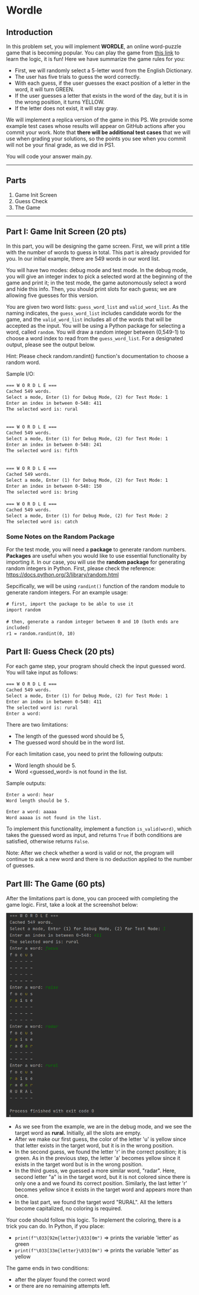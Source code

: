 # Wordle
## Introduction

In this problem set, you will implement **WORDLE**, an online word-puzzle game that is becoming popular. You can play the game from  [this link](https://www.nytimes.com/games/wordle/index.html) to learn the logic, it is fun! Here we have summarize the game rules for you:


* First, we will randomly select a 5-letter word from the English Dictionary.
* The user has five trials to guess the word correctly. 
* With each guess, if the user guesses the exact position of a letter in the word, it will turn GREEN.
* If the user guesses a letter that exists in the word of the day, but it is in the wrong position, it turns YELLOW. 
* If the letter does not exist, it will stay gray.

We will implement a replica version of the game in this PS. We provide some example test cases whose results will appear on GitHub actions after you commit your work. Note that **there will be additional test cases** that we will use when grading your solutions, so the points you see when you commit will not be your final grade, as we did in PS1.

You will code your answer main.py. 

---
## Parts
1. Game Init Screen
2. Guess Check
3. The Game
---

## Part I: Game Init Screen (20 pts)

In this part, you will be designing the game screen. First, we will print a title with the number of words to guess in total. This part is already provided for you. In our initial example, there are 549 words in our word list.

You will have two modes: debug mode and test mode. In the debug mode, you will give an integer index to pick a selected word at the beginning of the game and print it; in the test mode, the game autonomously select a word and hide this info. Then, you should print slots for each guess; we are allowing five guesses for this version.

You are given two word lists: `guess_word_list` and `valid_word_list`. As the naming indicates, the `guess_word_list` includes candidate words for the game, and the `valid_word_list` includes all of the words that will be accepted as the input. You will be using a Python package for selecting a word, called `random`. You will draw a random integer between (0,549-1) to choose a word index to read from the `guess_word_list`. For a designated output, please see the output below.

Hint: Please check random.randint() function's documentation to choose a random word.

Sample I/O:
```
=== W O R D L E ===
Cached 549 words.
Select a mode, Enter (1) for Debug Mode, (2) for Test Mode: 1
Enter an index in between 0-548: 411
The selected word is: rural


=== W O R D L E ===
Cached 549 words.
Select a mode, Enter (1) for Debug Mode, (2) for Test Mode: 1
Enter an index in between 0-548: 241
The selected word is: fifth


=== W O R D L E ===
Cached 549 words.
Select a mode, Enter (1) for Debug Mode, (2) for Test Mode: 1
Enter an index in between 0-548: 150
The selected word is: bring

=== W O R D L E ===
Cached 549 words.
Select a mode, Enter (1) for Debug Mode, (2) for Test Mode: 2
The selected word is: catch

```

### Some Notes on the Random Package

For the test mode, you will need a **package** to generate random numbers. **Packages** are useful when you would like to use essential functionality by importing it. In our case, you will use the **random package** for generating random integers in Python. First, please check the reference: https://docs.python.org/3/library/random.html

Sepcifically, we will be using `randint()` function of the random module to generate random integers. 
For an example usage:

```
# first, import the package to be able to use it
import random 

# then, generate a random integer between 0 and 10 (both ends are included)
r1 = random.randint(0, 10)
```

## Part II: Guess Check (20 pts)

For each game step, your program should check the input guessed word. You will take input as follows:

```
=== W O R D L E ===
Cached 549 words.
Select a mode, Enter (1) for Debug Mode, (2) for Test Mode: 1
Enter an index in between 0-548: 411
The selected word is: rural
Enter a word:
```

There are two limitations:
* The length of the guessed word should be 5,
* The guessed word should be in the word list.

For each limitation case, you need to print the following outputs:
* Word length should be 5.
* Word <guessed_word> is not found in the list.

Sample outputs:
```
Enter a word: hear
Word length should be 5.
```

```
Enter a word: aaaaa
Word aaaaa is not found in the list.
```

To implement this functionality, implement a function `is_valid(word)`, which takes the guessed word as input, and returns `True` if both conditions are satisfied, otherwise returns `False`.

Note: After we check whether a word is valid or not, the program will continue to ask a new word and there is no deduction applied to the number of guesses.

## Part III: The Game (60 pts)

After the limitations part is done, you can proceed with completing the game logic. First, take a look at the screenshot below:

![Example](wordle.png)

* As we see from the example, we are in the debug mode, and we see the target word as **rural.** Initially, all the slots are empty.
* After we make our first guess, the color of the letter 'u' is yellow since that letter exists in the target word, but it is in the wrong position. 
* In the second guess, we found the letter 'r' in the correct position; it is green. As in the previous step, the letter 'a' becomes yellow since it exists in the target word but is in the wrong position.
* In the third guess, we guessed a more similar word, "radar". Here, second letter "a" is in the target word, but it is not colored since there is only one a and we found its correct position. Similarly, the last letter 'r' becomes yellow since it exists in the target word and appears more than once.
* In the last part, we found the target word "RURAL". All the letters become capitalized, no coloring is required.

Your code should follow this logic. To implement the coloring, there is a trick you can do. In Python, if you place:

* `print(f"\033[92m{letter}\033[0m")` => prints the variable 'letter' as green
* `print(f"\033[33m{letter}\033[0m")` => prints the variable 'letter' as yellow

The game ends in two conditions:

* after the player found the correct word
* or there are no remaining attempts left.
